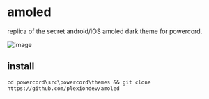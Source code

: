 # amoled

replica of the secret android/iOS amoled dark theme for powercord.

![image](https://user-images.githubusercontent.com/46572320/173662645-aa1ade66-1129-4dfa-8e03-fed74be57fc5.png)


## install

```
cd powercord\src\powercord\themes && git clone https://github.com/plexiondev/amoled
```
